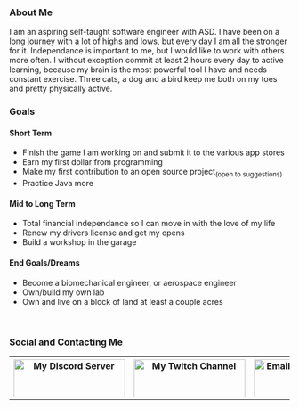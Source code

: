 <H3>About Me</h3>
<p>I am an aspiring self-taught software engineer with ASD. I have been on a long journey with a lot of highs and lows, but every day I am all the stronger for it. Independance is important to me, but I would like to work with others more often. I without exception commit at least 2 hours every day to active learning, because my brain is the most powerful tool I have and needs constant exercise. Three cats, a dog and a bird keep me both on my toes and pretty physically active.</p>
<h3>Goals</h3>
<h4>Short Term</h4>
<ul>
  <li>Finish the game I am working on and submit it to the various app stores</li>
  <li>Earn my first dollar from programming</li>
  <li>Make my first contribution to an open source project<sub>(open to suggestions)</sub></li>
  <li>Practice Java more</li>
</ul>
<h4>Mid to Long Term</h4>
<ul>
  <li>Total financial independance so I can move in with the love of my life</li>
  <li>Renew my drivers license and get my opens</i>
  <li>Build a workshop in the garage</li>
</ul>
<h4>End Goals/Dreams</h4>
<ul>
  <li>Become a biomechanical engineer, or aerospace engineer</li>
  <li>Own/build my own lab</li>
  <li>Own and live on a block of land at least a couple acres</li>
</ul>
<br>
<h3>Social and Contacting Me</h3>
<table><tr>
  <th><a href="https://discord.com/invite/EEHg3tJ"><img src="https://discord.com/assets/fc0b01fe10a0b8c602fb0106d8189d9b.png" target="_blank" alt="My Discord Server" width=200 height=68></a></th>
  <th><a href="https://www.twitch.tv/thekeymash"><img src="https://uploads-ssl.webflow.com/5ec93a792b50b6ab9b0bc74f/5ed373c697a20a0add8c26b8_twitch_-%20logo-300x104.png" alt="My Twitch Channel" target="_blank" width=200 height=68></a></th>
  <th><a href="mailto:alex.steane@live.com.au"><img src="https://www.jing.fm/clipimg/detail/97-977363_email-clipart-blue-email-email-icon-blue-svg.png" alt="Email Me" width=100 height=68></a></th>
  <th><a href="https://www.codewars.com/users/Keymash"><img src="https://www.codewars.com/assets/logos/logo-glyph-36-red-583450fbf586726c570cfd610c94b8f631abfd89d5c4996b4c821a770ca498f9.png" alt="Codewars" width=68 height=68></a></th>
  </tr></table>

